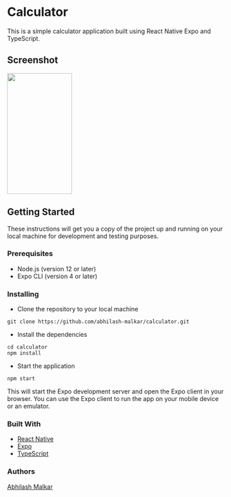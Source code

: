 # Calculator
This is a simple calculator application built using React Native Expo and TypeScript.

## Screenshot
<img src="https://user-images.githubusercontent.com/91771738/221417236-729bf988-de64-42d8-9a7a-29a648698d79.jpg" width="150" height="280">

## Getting Started
These instructions will get you a copy of the project up and running on your local machine for development and testing purposes.

### Prerequisites
* Node.js (version 12 or later)
* Expo CLI (version 4 or later)

### Installing
* Clone the repository to your local machine

```
git clone https://github.com/abhilash-malkar/calculator.git
```

* Install the dependencies

```
cd calculator
npm install
```

* Start the application

```
npm start
```

This will start the Expo development server and open the Expo client in your browser. You can use the Expo client to run the app on your mobile device or an emulator.

### Built With
* <a href='https://reactnative.dev/'>React Native</a>
* <a href='https://expo.io/'>Expo</a>
* <a href='https://www.typescriptlang.org/'>TypeScript</a>

### Authors
<a href="https://github.com/abhilash-malkar" target="_new">Abhilash Malkar</a>
